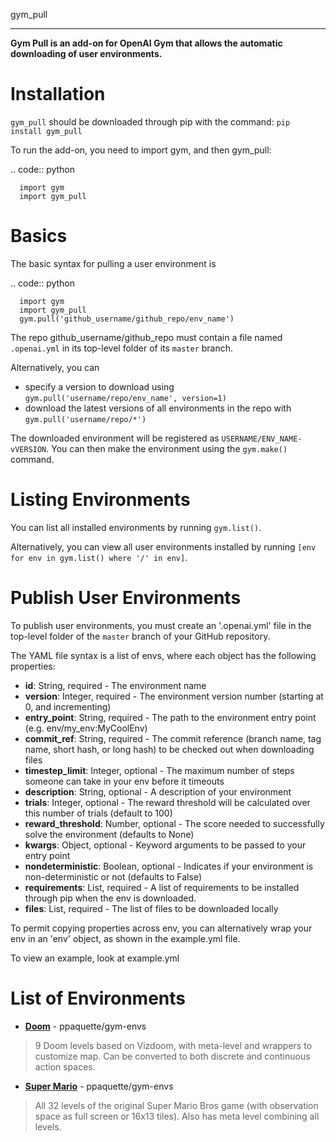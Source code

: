 gym_pull
******
**Gym Pull is an add-on for OpenAI Gym that allows the automatic downloading of user environments.**

Installation
============

``gym_pull`` should be downloaded through pip with the command: ``pip install gym_pull``

To run the add-on, you need to import gym, and then gym_pull:

.. code:: python

	  import gym
	  import gym_pull

Basics
======

The basic syntax for pulling a user environment is

.. code:: python

	  import gym
	  import gym_pull
	  gym.pull('github_username/github_repo/env_name')

The repo github_username/github_repo must contain a file named ``.openai.yml``
in its top-level folder of its ``master`` branch.

Alternatively, you can

- specify a version to download using ``gym.pull('username/repo/env_name', version=1)``
- download the latest versions of all environments in the repo with ``gym.pull('username/repo/*')``

The downloaded environment will be registered as ``USERNAME/ENV_NAME-vVERSION``. You can then make
the environment using the ``gym.make()`` command.

Listing Environments
======

You can list all installed environments by running ``gym.list()``.

Alternatively, you can view all user environments installed by running
``[env for env in gym.list() where '/' in env]``.

Publish User Environments
======

To publish user environments, you must create an '.openai.yml' file in the top-level folder
of the ``master`` branch of your GitHub repository.

The YAML file syntax is a list of envs, where each object has the following properties:

- **id**: String, required - The environment name
- **version**: Integer, required - The environment version number (starting at 0, and incrementing)
- **entry_point**: String, required - The path to the environment entry point (e.g. env/my_env:MyCoolEnv)
- **commit_ref**: String, required - The commit reference (branch name, tag name, short hash, or long hash) to be checked out when downloading files
- **timestep_limit**: Integer, optional - The maximum number of steps someone can take in your env before it timeouts
- **description**: String, optional - A description of your environment
- **trials**: Integer, optional - The reward threshold will be calculated over this number of trials (default to 100)
- **reward_threshold**: Number, optional - The score needed to successfully solve the environment (defaults to None)
- **kwargs**: Object, optional - Keyword arguments to be passed to your entry point
- **nondeterministic**: Boolean, optional - Indicates if your environment is non-deterministic or not (defaults to False)
- **requirements**: List, required - A list of requirements to be installed through pip when the env is downloaded.
- **files**: List, required - The list of files to be downloaded locally

To permit copying properties across env, you can alternatively wrap your env in an 'env' object, as shown in the example.yml file.

To view an example, look at example.yml

List of Environments
======

- [**Doom**](https://github.com/ppaquette/gym-envs/tree/master/doom) - ppaquette/gym-envs
> 9 Doom levels based on Vizdoom, with meta-level and wrappers to customize map. Can be converted to both discrete and continuous action spaces.

- [**Super Mario**](https://github.com/ppaquette/gym-envs/tree/master/super_mario) - ppaquette/gym-envs
> All 32 levels of the original Super Mario Bros game (with observation space as full screen or 16x13 tiles). Also has meta level combining all levels.
